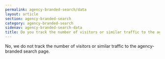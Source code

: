 ```yaml
---
permalink: agency-branded-search/data
layout: article
section: agency-branded-search
category: agency-branded-search
sidenav: agency-branded-search-data
title: Do you track the number of visitors or similar traffic to the agency-branded search page?
---
```

No, we do not track the number of visitors or similar traffic to the agency-branded search page.

